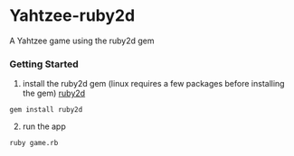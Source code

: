 # Yahtzee-ruby2d
A Yahtzee game using the ruby2d gem

### Getting Started
1. install the ruby2d gem (linux requires a few packages before installing the gem) [ruby2d](https://www.ruby2d.com/learn/get-started/)

`gem install ruby2d`

2. run the app 

`ruby game.rb`
